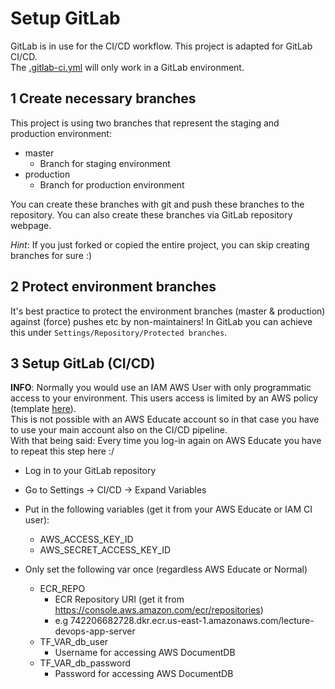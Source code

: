 
# Setup GitLab

GitLab is in use for the CI/CD workflow. This project is adapted for GitLab CI/CD. <br/>
The [.gitlab-ci.yml](../.gitlab-ci.yml) will only work in a GitLab environment.
## 1 Create necessary branches

This project is using two branches that represent the staging and production environment:

- master 
  - Branch for staging environment
- production
  - Branch for production environment 

You can create these branches with git and push these branches to the repository.
You can also create these branches via GitLab repository webpage. <br/>

*Hint*: If you just forked or copied the entire project, you can skip creating branches for sure :)

## 2 Protect environment branches

It's best practice to protect the environment branches (master & production) against (force) pushes etc by non-maintainers!
In GitLab you can achieve this under `Settings/Repository/Protected branches`.

## 3 Setup GitLab (CI/CD)

**INFO**: Normally you would use an IAM AWS User with only programmatic access to your environment. 
This users access is limited by an AWS policy (template [here](../doc/aws-policies/app-terraform-ci-user.json)). <br/>
This is not possible with an AWS Educate account so in that case you have to use your main account also on the CI/CD pipeline. <br/>
With that being said: Every time you log-in again on AWS Educate you have to repeat this step here :/

- Log in to your GitLab repository
- Go to Settings -> CI/CD -> Expand Variables
- Put in the following variables (get it from your AWS Educate or IAM CI user):
  - AWS_ACCESS_KEY_ID
  - AWS_SECRET_ACCESS_KEY_ID

- Only set the following var once (regardless AWS Educate or Normal)
  - ECR_REPO
    - ECR Repository URI (get it from https://console.aws.amazon.com/ecr/repositories)
    - e.g 742206682728.dkr.ecr.us-east-1.amazonaws.com/lecture-devops-app-server
  - TF_VAR_db_user
    - Username for accessing AWS DocumentDB
  - TF_VAR_db_password
    - Password for accessing AWS DocumentDB

  